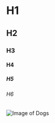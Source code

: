 # H1
## H2
### H3
#### H4
##### H5
###### H6

![Image of Dogs](https://upload.wikimedia.org/wikipedia/commons/thumb/7/7a/Huskiesatrest.jpg/1024px-Huskiesatrest.jpg)
